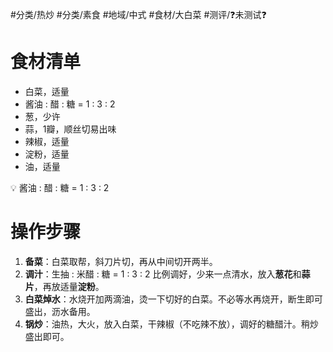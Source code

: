#分类/热炒 #分类/素食 
#地域/中式 
#食材/大白菜 
#测评/❓未测试❓ 

# 食材清单

- 白菜，适量
- 酱油 : 醋 : 糖 = 1 : 3 : 2
- 葱，少许
- 蒜，1瓣，顺丝切易出味
- 辣椒，适量
- 淀粉，适量
- 油，适量

<aside> 💡 酱油 : 醋 : 糖 = 1 : 3 : 2

</aside>

# 操作步骤

1. **备菜**：白菜取帮，斜刀片切，再从中间切开两半。
2. **调汁**：生抽 : 米醋 : 糖 = 1 : 3 : 2 比例调好，少来一点清水，放入**葱花**和**蒜片**，再放适量**淀粉**。
3. **白菜焯水**：水烧开加两滴油，烫一下切好的白菜。不必等水再烧开，断生即可盛出，沥水备用。
4. **锅炒**：油热，大火，放入白菜，干辣椒（不吃辣不放），调好的糖醋汁。稍炒盛出即可。
